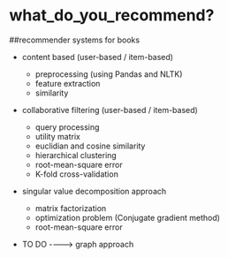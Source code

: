 # what_do_you_recommend?

##recommender systems for books

- content based (user-based / item-based)

  * preprocessing (using Pandas and NLTK)
  * feature extraction
  * similarity 

- collaborative filtering (user-based / item-based)

  * query processing
  * utility matrix
  * euclidian and cosine similarity
  * hierarchical clustering
  * root-mean-square error
  * K-fold cross-validation

- singular value decomposition approach
  
  * matrix factorization
  * optimization problem (Conjugate gradient method)
  * root-mean-square error
  
- TO DO ----> graph approach
  
